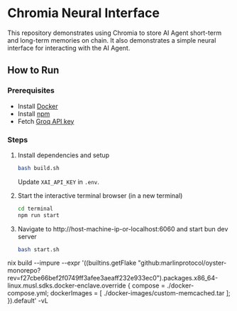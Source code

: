 # Chromia Neural Interface

This repository demonstrates using Chromia to store AI Agent short-term and long-term memories on chain. It also demonstrates a simple neural interface for interacting with the AI Agent.

## How to Run

### Prerequisites
- Install [Docker](https://docs.docker.com/engine/install/ubuntu/)
- Install [npm](https://www.digitalocean.com/community/tutorials/how-to-install-node-js-on-ubuntu-20-04)
- Fetch [Groq API key](https://console.groq.com/keys)

### Steps
1. Install dependencies and setup
   ```sh
   bash build.sh
   ```
   Update `XAI_API_KEY` in `.env`.

2. Start the interactive terminal browser (in a new terminal) 
    ```sh
    cd terminal
    npm run start
    ```

3. Navigate to http://host-machine-ip-or-localhost:6060 and start bun dev server
   ```sh
   bash start.sh
   ```

nix build --impure --expr '((builtins.getFlake "github:marlinprotocol/oyster-monorepo?rev=f27cbe66bef2f0749ff3afee3aeaff232e933ec0").packages.x86_64-linux.musl.sdks.docker-enclave.override { 
  compose = ./docker-compose.yml;
  dockerImages = [
    ./docker-images/custom-memcached.tar
  ];
}).default' -vL
